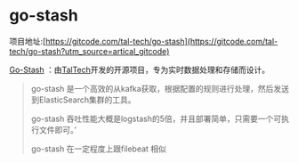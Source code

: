 # go-stash

项目地址:[https://gitcode.com/tal-tech/go-stash](https://gitcode.com/tal-tech/go-stash?utm_source=artical_gitcode)

[Go-Stash](https://gitcode.com/tal-tech/go-stash?utm_source=artical_gitcode) ：由[TalTech](https://www.taltech.com/)开发的开源项目，专为实时数据处理和存储而设计。

> go-stash 是一个高效的从kafka获取，根据配置的规则进行处理，然后发送到ElasticSearch集群的工具。
>
> go-stash 吞吐性能大概是logstash的5倍，并且部署简单，只需要一个可执行文件即可。’
>
> go-stash 在一定程度上跟filebeat 相似



